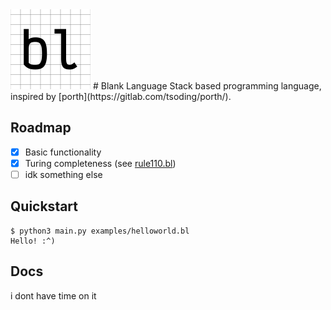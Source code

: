 
<img alt="logo" src="/assets/logo-512x512.png" width=128 heigth=128>
# Blank Language
Stack based programming language, inspired by [porth](https://gitlab.com/tsoding/porth/).

## Roadmap

- [x] Basic functionality
- [x] Turing completeness (see [rule110.bl](/examples/rule110.bl))
- [ ] idk something else

## Quickstart

```console
$ python3 main.py examples/helloworld.bl
Hello! :^)
```

## Docs
i dont have time on it

